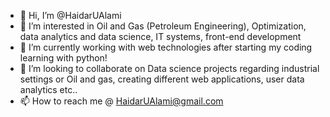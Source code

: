 - 👋 Hi, I’m @HaidarUAlami
- 👀 I’m interested in Oil and Gas (Petroleum Engineering), Optimization, data analytics and data science, IT systems, front-end development
- 🌱 I’m currently working with web technologies after starting my coding learning with python!
- 💞️ I’m looking to collaborate on Data science projects regarding industrial settings or Oil and gas, creating different web applications, user data analytics etc..
- 📫 How to reach me @ HaidarUAlami@gmail.com

<!---
HaidarUAlami/HaidarUAlami is a ✨ special ✨ repository because its `README.md` (this file) appears on your GitHub profile.
You can click the Preview link to take a look at your changes.
--->
